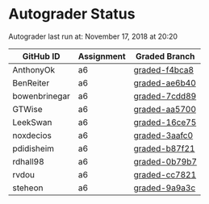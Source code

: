 # Autograder Status
Autograder last run at: November 17, 2018 at 20:20

| GitHub ID | Assignment | Graded Branch |
|-----------|------------|---------------|
| AnthonyOk | a6 | [graded-f4bca8](https://github.com/Fall2018COMP401-001/a6-AnthonyOk/tree/graded-f4bca8) | 
| BenReiter | a6 | [graded-ae6b40](https://github.com/Fall2018COMP401-001/a6-BenReiter/tree/graded-ae6b40) | 
| bowenbrinegar | a6 | [graded-7cdd89](https://github.com/Fall2018COMP401-001/a6-bowenbrinegar/tree/graded-7cdd89) | 
| GTWise | a6 | [graded-aa5700](https://github.com/Fall2018COMP401-001/a6-GTWise/tree/graded-aa5700) | 
| LeekSwan | a6 | [graded-16ce75](https://github.com/Fall2018COMP401-001/a6-LeekSwan/tree/graded-16ce75) | 
| noxdecios | a6 | [graded-3aafc0](https://github.com/Fall2018COMP401-001/a6-noxdecios/tree/graded-3aafc0) | 
| pdidisheim | a6 | [graded-b87f21](https://github.com/Fall2018COMP401-001/a6-pdidisheim/tree/graded-b87f21) | 
| rdhall98 | a6 | [graded-0b79b7](https://github.com/Fall2018COMP401-001/a6-rdhall98/tree/graded-0b79b7) | 
| rvdou | a6 | [graded-cc7821](https://github.com/Fall2018COMP401-001/a6-rvdou/tree/graded-cc7821) | 
| steheon | a6 | [graded-9a9a3c](https://github.com/Fall2018COMP401-001/a6-steheon/tree/graded-9a9a3c) | 
